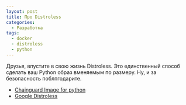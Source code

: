 ```yaml
---
layout: post
title: Про Distroless
categories:
  - Разработка
tags:
  - docker
  - distroless
  - python
---
```


Друзья, впустите в свою жизнь Distroless. Это единственный способ сделать ваш Python образ вменяемым по размеру. Ну, и за безопасность поблпгодарите.

* [Chainguard Image for python](https://github.com/chainguard-images/images/tree/main/images/python)
* [Google Distroless](https://github.com/GoogleContainerTools/distroless)

